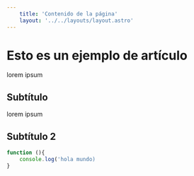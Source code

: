 ```yaml
---
    title: 'Contenido de la página'
    layout: '../../layouts/layout.astro'
---
```


# Esto es un ejemplo de artículo

lorem ipsum

## Subtítulo

lorem ipsum

## Subtítulo 2

```javascript
function (){
    console.log('hola mundo)
}
```

